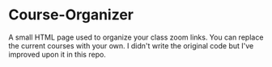 # Course-Organizer
A small HTML page used to organize your class zoom links. You can replace the current courses with your own. I didn't write the original code but I've improved upon it in this repo. 
